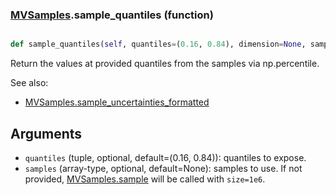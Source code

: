 ### [MVSamples](MVSamples.md).sample_quantiles (function)


```py

def sample_quantiles(self, quantiles=(0.16, 0.84), dimension=None, samples=None)

```



Return the values at provided quantiles from the samples via np.percentile.

See also:
* [MVSamples.sample_uncertainties_formatted](MVSamples.sample_uncertainties_formatted.md)

Arguments
-----------
* `quantiles` (tuple, optional, default=(0.16, 0.84)): quantiles
    to expose.
* `samples` (array-type, optional, default=None): samples to use.  If
    not provided, [MVSamples.sample](MVSamples.sample.md) will be called with `size=1e6`.


